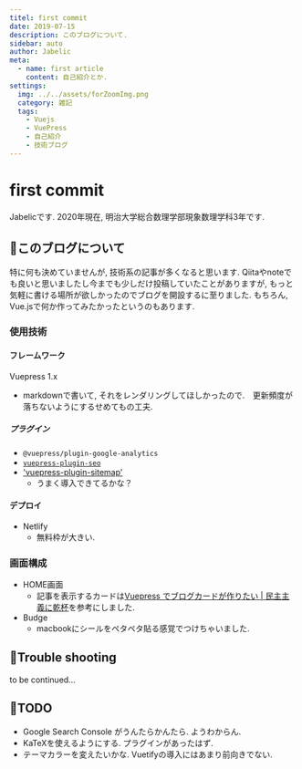 ```yaml
---
titel: first commit
date: 2019-07-15
description: このブログについて.
sidebar: auto
author: Jabelic
meta:
  - name: first article
    content: 自己紹介とか.
settings:
  img: ../../assets/forZoomImg.png
  category: 雑記
  tags:
    - Vuejs
    - VuePress
    - 自己紹介
    - 技術ブログ
---
```



# first commit
Jabelicです. 2020年現在, 明治大学総合数理学部現象数理学科3年です. 


## :information_desk_person:このブログについて
特に何も決めていませんが, 技術系の記事が多くなると思います. Qiitaやnoteでも良いと思いましたし今までも少しだけ投稿していたことがありますが, もっと気軽に書ける場所が欲しかったのでブログを開設するに至りました. 
もちろん, Vue.jsで何か作ってみたかったというのもあります.


### 使用技術


#### フレームワーク
Vuepress 1.x
- markdownで書いて, それをレンダリングしてほしかったので.　更新頻度が落ちないようにするせめてもの工夫.


##### プラグイン
- `@vuepress/plugin-google-analytics`
- [`vuepress-plugin-seo`](https://www.npmjs.com/package/vuepress-plugin-seo)
- ['vuepress-plugin-sitemap'](https://github.com/ekoeryanto/vuepress-plugin-sitemap)
  - うまく導入できてるかな？


#### デプロイ
- Netlify
  - 無料枠が大きい.


### 画面構成
- HOME画面
  - 記事を表示するカードは[Vuepress でブログカードが作りたい | 民主主義に乾杯](https://python.ms/web-card/)を参考にしました. 
- Budge
  - macbookにシールをペタペタ貼る感覚でつけちゃいました. []()


## :information_desk_person:Trouble shooting
to be continued...


## :information_desk_person:TODO
- Google Search Console がうんたらかんたら. ようわからん.
- KaTeXを使えるようにする. プラグインがあったはず.
- テーマカラーを変えたいかな. Vuetifyの導入にはあまり前向きでない.